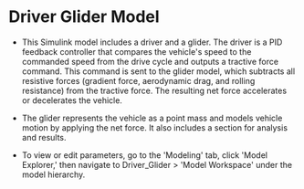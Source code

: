 # Driver Glider Model

- This Simulink model includes a driver and a glider. The driver is a PID feedback controller that compares the vehicle's speed to the commanded speed from the drive cycle and outputs a tractive force command. This command is sent to the glider model, which subtracts all resistive forces (gradient force, aerodynamic drag, and rolling resistance) from the tractive force. The resulting net force accelerates or decelerates the vehicle.

- The glider represents the vehicle as a point mass and models vehicle motion by applying the net force. It also includes a section for analysis and results.

- To view or edit parameters, go to the 'Modeling' tab, click 'Model Explorer,' then navigate to Driver_Glider > 'Model Workspace' under the model hierarchy.
